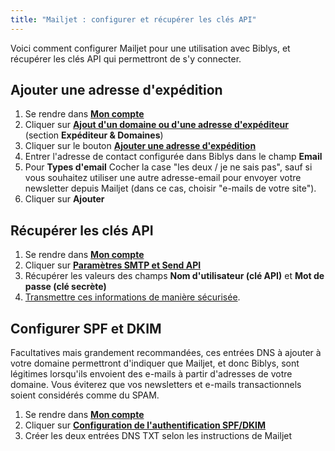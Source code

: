 ```yaml
---
title: "Mailjet : configurer et récupérer les clés API"
---
```


Voici comment configurer Mailjet pour une utilisation avec Biblys, et récupérer les clés API qui permettront de s'y connecter.

## Ajouter une adresse d'expédition

1.  Se rendre dans [**Mon compte**](https://app.mailjet.com/account)
2.  Cliquer sur **[Ajout d'un domaine ou d'une adresse d'expéditeur](https://app.mailjet.com/account/sender)** (section **Expéditeur & Domaines**)
3.  Cliquer sur le bouton [**Ajouter une adresse d'expédition**](https://app.mailjet.com/account/sender/add)
4.  Entrer l'adresse de contact configurée dans Biblys dans le champ **Email**
5.  Pour **Types d'email** Cocher la case "les deux / je ne sais pas", sauf si vous souhaitez utiliser une autre adresse-email pour envoyer votre newsletter depuis Mailjet (dans ce cas, choisir "e-mails de votre site").
6.  Cliquer sur **Ajouter**

## Récupérer les clés API

1.  Se rendre dans [**Mon compte**](https://app.mailjet.com/account)
2.  Cliquer sur [**Paramètres SMTP et Send API**](https://app.mailjet.com/account/setup)
3.  Récupérer les valeurs des champs **Nom d'utilisateur (clé API)** et **Mot de passe (clé secrète)**
4. [Transmettre ces informations de manière sécurisée](/tutoriels/transmettre-des-informations-confidentielles-de-maniere-securisee/).

## Configurer SPF et DKIM

Facultatives mais grandement recommandées, ces entrées DNS à ajouter à votre domaine permettront d'indiquer que Mailjet, et donc Biblys, sont légitimes lorsqu'ils envoient des e-mails à partir d'adresses de votre domaine. Vous éviterez que vos newsletters et e-mails transactionnels soient considérés comme du SPAM.

1.  Se rendre dans [**Mon compte**](https://app.mailjet.com/account)
2.  Cliquer sur [**Configuration de l'authentification SPF/DKIM**](https://app.mailjet.com/account/domain)
3.  Créer les deux entrées DNS TXT selon les instructions de Mailjet
